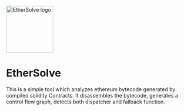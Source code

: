 <img src="https://github.com/VersusF/EtherSolve/blob/master/Logo/Logo.png" alt="EtherSolve logo" width="128px" height="128px"><br>
# EtherSolve

This is a simple tool which analyzes ethereum bytecode generated by compiled solidity Contracts.
It disassembles the bytecode, generates a control flow graph, detects both dispatcher and fallback function.
